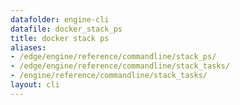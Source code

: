 ```yaml
---
datafolder: engine-cli
datafile: docker_stack_ps
title: docker stack ps
aliases:
- /edge/engine/reference/commandline/stack_ps/
- /edge/engine/reference/commandline/stack_tasks/
- /engine/reference/commandline/stack_tasks/
layout: cli
---
```


<!--
This page is automatically generated from Docker's source code. If you want to
suggest a change to the text that appears here, open a ticket or pull request
in the source repository on GitHub:

https://github.com/docker/cli
-->
